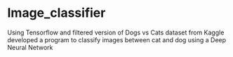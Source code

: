 # Image_classifier
Using Tensorflow and filtered version of Dogs vs Cats dataset from Kaggle developed a program to classify images between cat and dog using a Deep Neural Network
